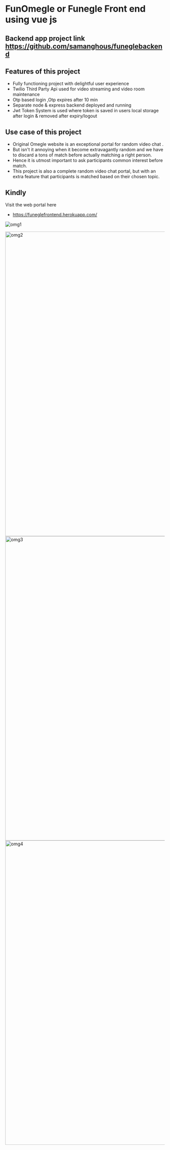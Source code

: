 # FunOmegle or Funegle Front end using vue js

## Backend app project link https://github.com/samanghous/funeglebackend

## Features of this project
- Fully functioning project with delightful user experience
- Twilio Third Party Api used for video streaming and video room maintenance
- Otp based login ,Otp expires after 10 min
- Separate node & express backend deployed and running
- Jwt Token System is used where token is saved in users local storage after login & removed after expiry/logout


## Use case of this project
- Original Omegle website is an exceptional portal for random video chat .
- But isn't it annoying when it become extravagantly random and we have to discard a tons of match before actually matching a right person.
- Hence it is utmost important to ask participants common interest before match.
- This project is also a complete random video chat portal, but with an extra feature that participants is matched based on their chosen topic. 

## Kindly 
Visit the web portal here
- https://funeglefrontend.herokuapp.com/

 ![omg1](https://user-images.githubusercontent.com/62466836/209998434-fa1be5b2-3e55-42a8-b63c-5786acfd3235.jpg)

<img width="960" alt="omg2" src="https://user-images.githubusercontent.com/62466836/210000788-51ab156b-5137-4dcf-864e-df5a6201b03a.png">
<img width="959" alt="omg3" src="https://user-images.githubusercontent.com/62466836/209998495-365ed064-c902-4d5d-8d51-268267c753f4.png">
<img width="959" alt="omg4" src="https://user-images.githubusercontent.com/62466836/209998522-f2714c66-6741-48b9-982c-be78075e0de9.png">
